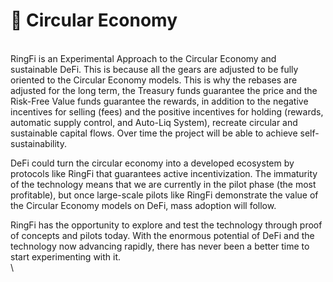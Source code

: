 # 💱 Circular Economy

\
RingFi is an Experimental Approach to the Circular Economy and sustainable DeFi. This is because all the gears are adjusted to be fully oriented to the Circular Economy models. This is why the rebases are adjusted for the long term, the Treasury funds guarantee the price and the Risk-Free Value funds guarantee the rewards, in addition to the negative incentives for selling (fees) and the positive incentives for holding (rewards, automatic supply control, and Auto-Liq System), recreate circular and sustainable capital flows. Over time the project will be able to achieve self-sustainability.

DeFi could turn the circular economy into a developed ecosystem by protocols like RingFi that guarantees active incentivization. The immaturity of the technology means that we are currently in the pilot phase (the most profitable), but once large-scale pilots like RingFi demonstrate the value of the Circular Economy models on DeFi, mass adoption will follow.

RingFi has the opportunity to explore and test the technology through proof of concepts and pilots today. With the enormous potential of DeFi and the technology now advancing rapidly, there has never been a better time to start experimenting with it.\
\
